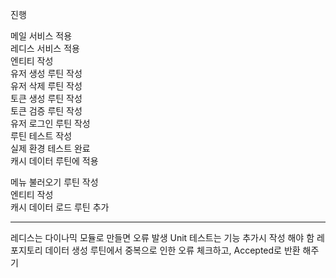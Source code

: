 진행

메일 서비스 적용  
레디스 서비스 적용  
엔티티 작성  
유저 생성 루틴 작성  
유저 삭제 루틴 작성  
토큰 생성 루틴 작성  
토큰 검증 루틴 작성  
유저 로그인 루틴 작성  
루틴 테스트 작성  
실제 환경 테스트 완료  
캐시 데이터 루틴에 적용  

메뉴 불러오기 루틴 작성  
엔티티 작성  
캐시 데이터 로드 루틴 추가  

-------------------------------------------------------------------  

레디스는 다이나믹 모듈로 만들면 오류 발생
Unit 테스트는 기능 추가시 작성 해야 함
레포지토리 데이터 생성 루틴에서 중복으로 인한 오류 체크하고, Accepted로 반환 해주기